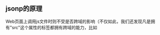 

## jsonp的原理
Web页面上调用js文件时则不受是否跨域的影响（不仅如此，我们还发现凡是拥有"src"这个属性的标签都拥有跨域的能力，比如<script>、<img>、<iframe>）；


因为原页面用 form 提交到另一个域名之后，原页面的脚本无法获取新页面中的内容。所以浏览器认为这是安全的。而 AJAX 是可以读取响应内容的，因此浏览器不能允许你这样做。如果你细心的话你会发现，其实请求已经发送出去了，你只是拿不到响应而已。所以浏览器这个策略的本质是，一个域名的 JS ，在未经允许的情况下，不得读取另一个域名的内容。但浏览器并不阻止你向另一个域名发送请求。

跨域是浏览器行为，不是ecma的（这个不确定）。而且具体行为是，你的请求可以发送，浏览器也能收到正常的响应，只是返回给你的时候，浏览器检查了是不是跨域，是对话就阻止了。

所以form表单的发送请求是没有影响的。


所谓的跨域问题只是浏览器强加给js的规则而已，世界本无跨域限制。是浏览器强制不允许js访问别的域，但是浏览器却没有限制它自己。比如说img标签可以加载任何域的图片，script可以加载任何域的js。


再比如说你不能从前端js去调淘宝的接口获取ip对应的城市地址信息，，但是你可以手敲在浏览器地址栏，直接打开。不允许程序去做操作。

因为浏览器安全策略限制的是脚本，而并不限制src，form提交之类的请求。

另外ajax是提交了的（调试工具中很容易看到请求已经发出），只是脚本无法获得结果。

form的控制权在浏览器手里，ajax在你的手里。
